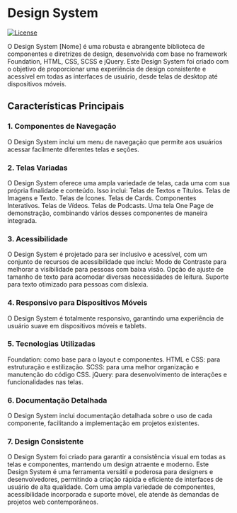 # Design System

[![License](https://img.shields.io/badge/license-MIT-blue.svg)](https://opensource.org/licenses/MIT)

<p>O Design System [Nome] é uma robusta e abrangente biblioteca de componentes e diretrizes de design, desenvolvida com base no framework Foundation, HTML, CSS, SCSS e jQuery. Este Design System foi criado com o objetivo de proporcionar uma experiência de design consistente e acessível em todas as interfaces de usuário, desde telas de desktop até dispositivos móveis.</p>

## Características Principais

### 1. Componentes de Navegação

O Design System inclui um menu de navegação que permite aos usuários acessar facilmente diferentes telas e seções.

### 2. Telas Variadas

O Design System oferece uma ampla variedade de telas, cada uma com sua própria finalidade e conteúdo. Isso inclui:
Telas de Textos e Títulos.
Telas de Imagens e Texto.
Telas de Ícones.
Telas de Cards.
Componentes Interativos.
Telas de Vídeos.
Telas de Podcasts.
Uma tela One Page de demonstração, combinando vários desses componentes de maneira integrada.

### 3. Acessibilidade

O Design System é projetado para ser inclusivo e acessível, com um conjunto de recursos de acessibilidade que inclui:
Modo de Contraste para melhorar a visibilidade para pessoas com baixa visão.
Opção de ajuste de tamanho de texto para acomodar diversas necessidades de leitura.
Suporte para texto otimizado para pessoas com dislexia.

### 4. Responsivo para Dispositivos Móveis

O Design System é totalmente responsivo, garantindo uma experiência de usuário suave em dispositivos móveis e tablets.

### 5. Tecnologias Utilizadas

Foundation: como base para o layout e componentes.
HTML e CSS: para estruturação e estilização.
SCSS: para uma melhor organização e manutenção do código CSS.
jQuery: para desenvolvimento de interações e funcionalidades nas telas.

### 6. Documentação Detalhada

O Design System inclui documentação detalhada sobre o uso de cada componente, facilitando a implementação em projetos existentes.

### 7. Design Consistente

O Design System foi criado para garantir a consistência visual em todas as telas e componentes, mantendo um design atraente e moderno.
Este Design System é uma ferramenta versátil e poderosa para designers e desenvolvedores, permitindo a criação rápida e eficiente de interfaces de usuário de alta qualidade. Com uma ampla variedade de componentes, acessibilidade incorporada e suporte móvel, ele atende às demandas de projetos web contemporâneos.